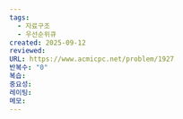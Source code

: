 ```yaml
---
tags:
  - 자료구조
  - 우선순위큐
created: 2025-09-12
reviewed:
URL: https://www.acmicpc.net/problem/1927
반복수: "0"
복습:
중요성:
레이팅:
메모:
---
```

